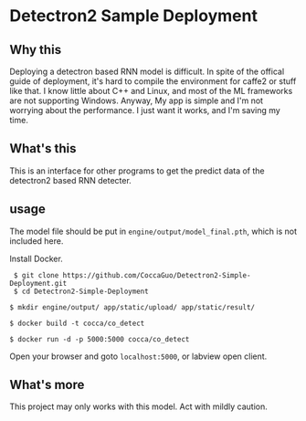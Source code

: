 # Detectron2 Sample Deployment
## Why this
Deploying a detectron based RNN model is difficult. In spite of the offical guide of deployment, it's hard to compile the environment for caffe2 or stuff like that. I know little about C++ and Linux, and most of the ML frameworks are not supporting Windows.
Anyway, My app is simple and I'm not worrying about the performance. I just want it works, and I'm saving my time.
## What's this
This is an interface for other programs to get the predict data of the detectron2 based RNN detecter.
## usage
The model file should be put in `engine/output/model_final.pth`, which is not included here.

Install Docker. 
```shell
 $ git clone https://github.com/CoccaGuo/Detectron2-Simple-Deployment.git
 $ cd Detectron2-Simple-Deployment
 ```
```shell
$ mkdir engine/output/ app/static/upload/ app/static/result/
```
```shell
$ docker build -t cocca/co_detect
```

```shell
$ docker run -d -p 5000:5000 cocca/co_detect
```

Open your browser and goto `localhost:5000`, or labview open client.

## What's more
This project may only works with this model. Act with mildly caution.
